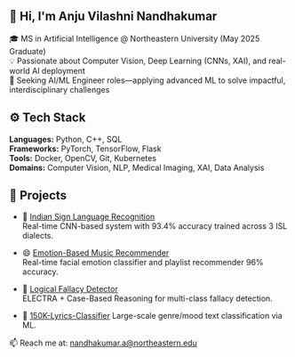 ## 👋 Hi, I'm Anju Vilashni Nandhakumar

<!--
**Av1352/Av1352** is a ✨ _special_ ✨ repository because its `README.md` (this file) appears on your GitHub profile.

Here are some ideas to get you started:

- 🔭 I’m currently working on ...
- 🌱 I’m currently learning ...
- 👯 I’m looking to collaborate on ...
- 🤔 I’m looking for help with ...
- 💬 Ask me about ...
- 📫 How to reach me: ...
- 😄 Pronouns: ...
- ⚡ Fun fact: ...
-->


🎓 MS in Artificial Intelligence @ Northeastern University (May 2025 Graduate)  
💡 Passionate about Computer Vision, Deep Learning (CNNs, XAI), and real-world AI deployment  
🚀 Seeking AI/ML Engineer roles—applying advanced ML to solve impactful, interdisciplinary challenges

## ⚙️ Tech Stack
**Languages:** Python, C++, SQL  
**Frameworks:** PyTorch, TensorFlow, Flask  
**Tools:** Docker, OpenCV, Git, Kubernetes  
**Domains:** Computer Vision, NLP, Medical Imaging, XAI, Data Analysis

## 🔬 Projects

- 🤟 [Indian Sign Language Recognition](https://github.com/Av1352/Sign-language-converter)  
  Real-time CNN-based system with 93.4% accuracy trained across 3 ISL dialects.

- 😄 [Emotion-Based Music Recommender](https://github.com/Av1352/Music-recommendation-system)  
  Real-time facial emotion classifier and playlist recommender 96% accuracy.

- 🧠 [Logical Fallacy Detector](https://github.com/NavinPrasath14/Logical-Fallacy-Classification)  
  ELECTRA + Case-Based Reasoning for multi-class fallacy detection.

- 🎼 [150K-Lyrics-Classifier](https://github.com/yukta1103/150K-Lyrics-Classifier)
Large-scale genre/mood text classification via ML.
  
📫 Reach me at: nandhakumar.a@northeastern.edu

